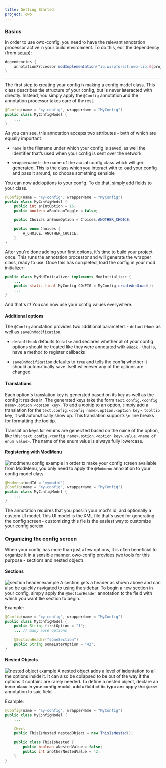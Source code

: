 ```yaml
---
title: Getting Started
project: owo
---
```


### Basics

In order to use owo-config, you need to have the relevant annotation processor active in your build environment. To do this, edit the dependency (from [setup](../setup.md)): 
```groovy title="build.gradle"
dependencies {
    annotationProcessor modImplementation("io.wispforest:owo-lib:${project.owo_version}")
}
```

***

The first step to creating your config is making a config model class. This class describes the structure of your config, but is never interacted with directly. Instead, you simply apply the `@Config` annotation and the annotation processor takes care of the rest.

```java
@Config(name = "my-config", wrapperName = "MyConfig")
public class MyConfigModel {
    ...
}
```

As you can see, this annotation accepts two attributes - both of which are equally important.

- `name` is the filename under which your config is saved, as well the identifier that's used when your config is sent over the network

- `wrapperName` is the name of the actual config class which will get generated. This is the class which you interact with to load your config and pass it around, so choose something sensible

You can now add options to your config. To do that, simply add fields to your class.

```java
@Config(name = "my-config", wrapperName = "MyConfig")
public class MyConfigModel {
    public int anIntOption = 16;
    public boolean aBooleanToggle = false;

    public Choices anEnumOption = Choices.ANOTHER_CHOICE;

    public enum Choices {
        A_CHOICE, ANOTHER_CHOICE;
    }
}
```

After you're done adding your first options, it's time to build your project once. This runs the annotation processor and will generate the wrapper class, ready to use. Once this has completed, load the config in your mod initializer:

```java
public class MyModInitializer implements ModInitializer {
    ...
    public static final MyConfig CONFIG = MyConfig.createAndLoad();
    ...
}
```

And that's it! You can now use your config values everywhere.

#### Additional options

The `@Config` annotation provides two additional parameters - `defaultHook` as well as `saveOnModification`.

 - `defaultHook` defaults to `false` and declares whether all of your config options should be treated like they were annotated with [`@Hook`](annotations.md#hook) - that is, have a method to register callbacks
  
 - `saveOnModification` defaults to `true` and tells the config whether it should automatically save itself whenever any of the options are changed

#### Translations
Each option's translation key is generated based on its key as well as the config it resides in. The generated keys take the form `text.config.<config name>.option.<option key>`. To add a tooltip to an option, simply add a translation for the `text.config.<config name>.option.<option key>.tooltip` key, it will automatically show up. This translation supports `\n` line breaks for formatting the tooltip.

Translation keys for enums are generated based on the name of the option, like this: `text.config.<config name>.option.<option key>.value.<name of enum value>`. The name of the enum value is always fully lowercase.

#### Registering with [ModMenu](https://modrinth.com/mod/modmenu)
![modmenu config example](https://cdn.discordapp.com/attachments/857970721166065674/1006877040533848075/modmenu.png)
In order to make your config screen available from ModMenu, you only need to apply the `@Modmenu` annotation to your config model class.

```java
@Modmenu(modId = "mymodid")
@Config(name = "my-config", wrapperName = "MyConfig")
public class MyConfigModel {
    ...
}
```

The annotation requires that you pass in your mod's id, and optionally a custom UI model. This UI model is the XML file that's used for generating the config screen - customizing this file is the easiest way to customize your config screen.

### Organizing the config screen

When your config has more than just a few options, it is often beneficial to organize it in a sensible manner. owo-config provides two tools for this purpose - sections and nested objects

#### Sections
![section header example](https://cdn.discordapp.com/attachments/857970721166065674/1006704549064613898/section-header.png)
A section gets a header as shown above and can also be quickly navigated to using the sidebar. To begin a new section in your config, simply apply the `@SectionHeader` annotation to the field with which you want the section to begin.

Example:
```java
@Config(name = "my-config", wrapperName = "MyConfig")
public class MyConfigModel {
    public String firstOption = "1";
    ... // many more options

    @SectionHeader("someSection")
    public String someLaterOption = "42";
}
```


#### Nested Objects
![nested object example](https://cdn.discordapp.com/attachments/857970721166065674/1006707303224975381/nested-object.png)
A nested object adds a level of indentation to all the options inside it. It can also be collapsed to be out of the way if the options it contains are rarely needed. To define a nested object, declare an inner class in your config model, add a field of its type and apply the `@Nest` annotation to said field.

Example:
```java
@Config(name = "my-config", wrapperName = "MyConfig")
public class MyConfigModel {
    ...
        
    @Nest
    public ThisIsNested nestedObject = new ThisIsNested();

    public class ThisIsNested {
        public boolean aNestedValue = false;
        public int anotherNestedValue = 42;
    }
}
```
